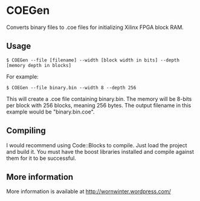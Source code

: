 # COEGen
Converts binary files to .coe files for initializing Xilinx FPGA block RAM.

## Usage
``` $ COEGen --file [filename] --width [block width in bits] --depth [memory depth in blocks] ```

For example:

``` $ COEGen --file binary.bin --width 8 --depth 256 ```

This will create a .coe file containing binary.bin. The memory will be 8-bits per block with 256 blocks, meaning 256 bytes. The output filename in this example would be "binary.bin.coe".

## Compiling
I would recommend using Code::Blocks to compile. Just load the project and build it. You must have the boost libraries installed and compile against them for it to be successful.

## More information
More information is available at http://wornwinter.wordpress.com/



